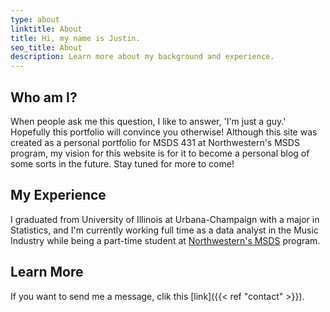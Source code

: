 ```yaml
---
type: about
linktitle: About
title: Hi, my name is Justin.
seo_title: About
description: Learn more about my background and experience.
---
```


## Who am I?

When people ask me this question, I like to answer, 'I'm just a guy.' Hopefully this portfolio will convince you otherwise! Although this site was created as a personal portfolio for MSDS 431 at Northwestern's MSDS program, my vision for this website is for it to become a personal blog of some sorts in the future. Stay tuned for more to come!

## My Experience

I graduated from University of Illinois at Urbana-Champaign with a major in Statistics, and I'm currently working full time as a data analyst in the Music Industry while being a part-time student at [Northwestern's MSDS](https://sps.northwestern.edu/masters/data-science/) program.

## Learn More

If you want to send me a message, clik this [link]({{< ref "contact" >}}).
